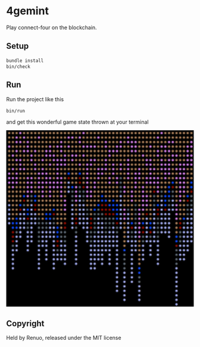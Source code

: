 # 4gemint

Play connect-four on the blockchain.

## Setup

    bundle install
    bin/check

## Run

Run the project like this

    bin/run
  
and get this wonderful game state thrown at your terminal

![](docs/terminal.png)

## Copyright

Held by Renuo, released under the MIT license
